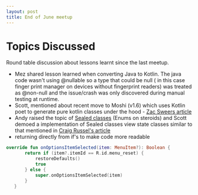 ```yaml
---
layout: post
title: End of June meetup
---
```


# Topics Discussed

Round table discussion about lessons learnt since the last meetup.

* Mez shared lesson learned when converting Java to Kotlin. The java code wasn't using @nullable so a type that could be null ( in this case finger print manager on devices without fingerprint readers) was treated as @non-null and the issue/crash was only discovered during manual testing at runtime.
* Scott, mentioned about recent move to Moshi (v1.6) which uses Kotlin poet to generate pure kotlin classes under the hood - [Zac Sweers article](https://medium.com/@sweers/exploring-moshis-kotlin-code-gen-dec09d72de5e)
* Andy raised the topic of [Sealed classes](https://kotlinlang.org/docs/reference/sealed-classes.html) (Enums on steroids) and Scott demoed a implementation of Sealed classes view state classes similar to that mentioned in [Craig Russel's article](https://medium.com/@trionkidnapper/issuing-commands-from-a-viewmodel-using-kotlin-sealed-classes-f1bbab7d4979)
* returning directly from if's to make code more readable
```kotlin
override fun onOptionsItemSelected(item: MenuItem?): Boolean {
       return if (item?.itemId == R.id.menu_reset) {
           restoreDefaults()
           true
       } else {
           super.onOptionsItemSelected(item)
       }
   }
```
